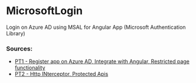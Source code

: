 # MicrosoftLogin

Login on Azure AD using MSAL for Angular App (Microsoft Authentication Library)

 ### Sources:
 
 * [PT1 - Register app on Azure AD, Integrate with Angular, Restricted page functionality](https://youtu.be/TkCKqeYjpv0)
 * [PT2 - Http INterceptor, Protected Apis](https://www.youtube.com/watch?v=xDkvoAV55F4)
